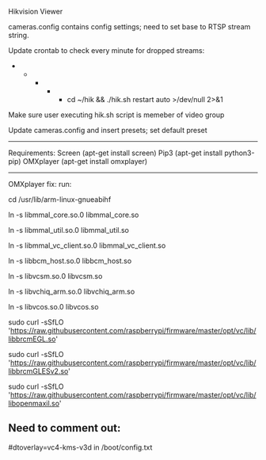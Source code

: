Hikvision Viewer

cameras.config contains config settings; need to set base to RTSP stream string. 

Update crontab to check every minute for dropped streams:
* * * * * cd ~/hik && ./hik.sh restart auto >/dev/null 2>&1

Make sure user executing hik.sh script is memeber of video group

Update cameras.config and insert presets; set default preset
- - - - - - - - - - - - - - - - - - - - - - - - 

Requirements: 
Screen (apt-get install screen)
Pip3 (apt-get install python3-pip)
OMXplayer (apt-get install omxplayer)
- - - - - - - - - - - - - - - - - - - - - - - - 

OMXplayer fix:
run:  

cd /usr/lib/arm-linux-gnueabihf

ln -s libmmal_core.so.0 libmmal_core.so

ln -s libmmal_util.so.0 libmmal_util.so

ln -s libmmal_vc_client.so.0 libmmal_vc_client.so

ln -s libbcm_host.so.0 libbcm_host.so

ln -s libvcsm.so.0 libvcsm.so

ln -s libvchiq_arm.so.0 libvchiq_arm.so

ln -s libvcos.so.0 libvcos.so

sudo curl -sSfLO 'https://raw.githubusercontent.com/raspberrypi/firmware/master/opt/vc/lib/libbrcmEGL.so'

sudo curl -sSfLO 'https://raw.githubusercontent.com/raspberrypi/firmware/master/opt/vc/lib/libbrcmGLESv2.so'

sudo curl -sSfLO 'https://raw.githubusercontent.com/raspberrypi/firmware/master/opt/vc/lib/libopenmaxil.so'

## Need to comment out:
#dtoverlay=vc4-kms-v3d 
in /boot/config.txt

